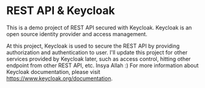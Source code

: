 # REST API & Keycloak

This is a demo project of REST API secured with Keycloak. Keycloak is an open source identity provider and access management.

At this project, Keycloak is used to secure the REST API by providing authorization and authentication to user. 
I'll update this project for other services provided by Keycloak later, such as access control, hitting other endpoint from other REST API, etc. Insya Allah :)
For more information about Keycloak documentation, please visit https://www.keycloak.org/documentation.
